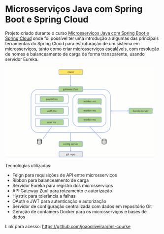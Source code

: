#  Microsserviços Java com Spring Boot e Spring Cloud

Projeto criado durante o curso [Microsserviços Java com Spring Boot e Spring Cloud](https://www.udemy.com/course/microsservicos-java-spring-cloud)
onde foi possível ter uma introdução a algumas das principais ferramentas do Spring Cloud para estruturação de um sistema em microsserviços, tanto como criar microsserviços escaláveis, com resolução de nomes e balanceamento de carga de forma transparente, usando servidor Eureka.


![Screenshot](layout.PNG)

Tecnologias utilizadas:

 - Feign para requisições de API entre microsserviços
 - Ribbon para balanceamento de carga
 - Servidor Eureka para registro dos microsserviços
 - API Gateway Zuul para roteamento e autorização
 - Hystrix para tolerância a falhas
 - OAuth e JWT para autenticação e autorização
 - Servidor de configuração centralizada com dados em repositório Git
 - Geração de containers Docker para os microsserviços e bases de dados

Link para acesso: https://github.com/joaooliveiraa/ms-course
